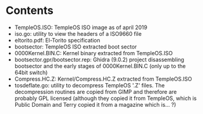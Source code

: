 # Contents
- TempleOS.ISO: TempleOS ISO image as of april 2019
- iso.go: utility to view the headers of a ISO9660 file
- eltorito.pdf: El-Torito specification
- bootsector: TempleOS ISO extracted boot sector
- 0000Kernel.BIN.C: Kernel binary extracted from TempleOS.ISO
- bootsector.gpr/bootsector.rep: Ghidra (9.0.2) project disassembling bootsector and the early stages of 0000Kernel.BIN.C (only up to the 64bit switch)
- Compress.HC.Z: Kernel/Compress.HC.Z extracted from TempleOS.ISO
- tosdeflate.go: utility to decompress TempleOS '.Z' files. The decompression routines are copied from GIMP and therefore are probably GPL licensed (although they copied it from TempleOS, which is Public Domain and Terry copied it from a magazine which is... ?)


